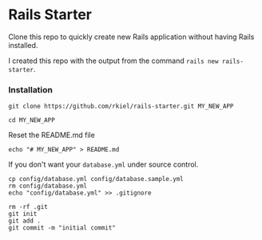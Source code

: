 # Rails Starter

Clone this repo to quickly create new Rails application without having Rails installed.

I created this repo with the output from the command `rails new rails-starter`.

### Installation


```unix
git clone https://github.com/rkiel/rails-starter.git MY_NEW_APP
```

```unix
cd MY_NEW_APP
```

Reset the README.md file

```unix
echo "# MY_NEW_APP" > README.md
```

If you don't want your `database.yml` under source control.

```unix
cp config/database.yml config/database.sample.yml
rm config/database.yml
echo "config/database.yml" >> .gitignore
```

```unix
rm -rf .git
git init
git add .
git commit -m "initial commit"
```

